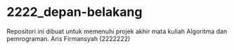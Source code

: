 # 2222_depan-belakang
Repositori ini dibuat untuk memenuhi projek akhir mata kuliah Algoritma dan pemrograman. Aris Firmansyah (2222222)
